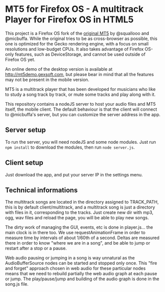 MT5 for Firefox OS - A multitrack Player for Firefox OS in HTML5
===========

This project is a Firefox OS fork of the [original MT5](https://github.com/squallooo/MT5) by @squallooo and @micbuffa. While the original tries to be as cross-browser as possible, this one is optimized for the Gecko rendering engine, with a focus on small resolutions and low-budget CPUs. It also takes advantage of Firefox OS-only features, such as DeviceStorage, and cannot be used outside of Firefox OS yet.

An online demo of the desktop version is available at http://mt5demo.gexsoft.com, but please bear in mind that all the features may not be present in the mobile version.

MT5 is a multitrack player that has been developed for musicians who like to study a song track by track, or mute some tracks and play along with it.

This repository contains a nodeJS server to host your audio files and MT5 itself, the mobile client. The default behaviour is that the client will connect to @micbuffa's server, but you can customize the server address in the app.

Server setup
-----------

To run the server, you will need nodeJS and some node modules. Just run `npm install` to download the modules, then run `node server.js`.

Client setup
-----------

Just download the app, and put your server IP in the settings menu.

Technical informations
-----------

The multitrack songs are located in the directory assigned to TRACK_PATH, this is by default client/multitrack, and a multitrack song is just a directory with files in it, corresponding to the tracks. Just create new dir with mp3, ogg, wav files and reload the page, you will be able to play new songs.

The dirty work of managing the GUI, events, etc is done in player.js... the main clock is in there too. We use requestAnimationFrame in order to measure time by intervals of about 1/60th of a second. Deltas are measured there in order to know "where we are in a song", and be able to jump or restart after a stop or a pause.

Web audio pausing or jumping in a song is way unnatural as the AudioBufferSource nodes can be started and stopped only once. This "fire and forget" approach chosen in web audio for these particular nodes means that we need to rebuild partially the web audio graph at each pause or jump. The play/pause/jump and building of the audio graph is done in the song.js file.